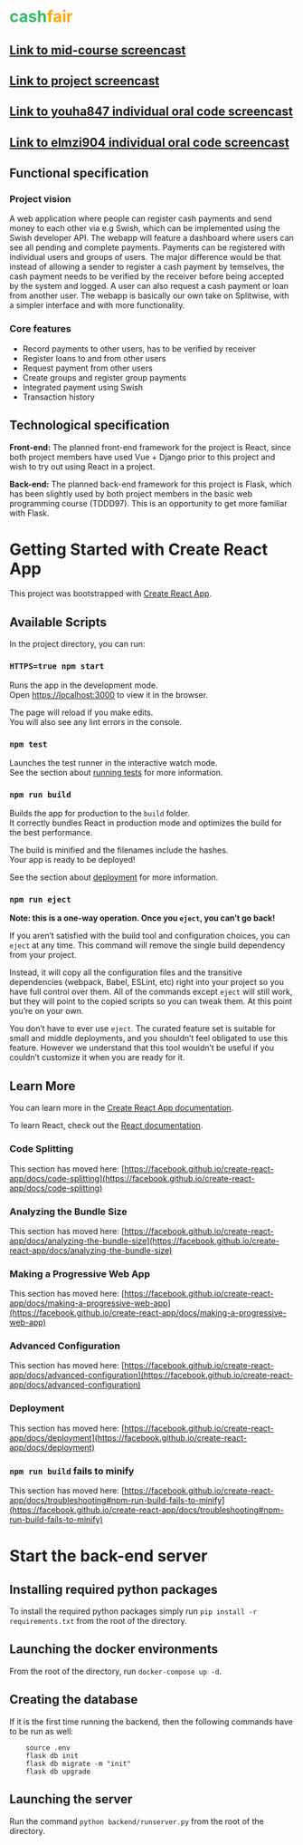 # <span style="color:#32BB64">cash</span><span style="color:orange">fair</span>

## [Link to mid-course screencast](https://www.youtube.com/watch?v=avGOSQFu8PI)

## [Link to project screencast](https://www.youtube.com/watch?v=bzb-7-w5fVo)

## [Link to youha847 individual oral code screencast](https://www.youtube.com/watch?v=MWot8eLkIy0)

## [Link to elmzi904 individual oral code screencast](https://www.youtube.com/watch?v=OGY_aXJvmiY)

## Functional specification

### Project vision

A web application where people can register cash payments and send money to each other via e.g Swish, which can be implemented using the Swish developer API. The webapp will feature a dashboard where users can see all pending and complete payments. Payments can be registered with individual users and groups of users. The major difference would be that instead of allowing a sender to register a cash payment by temselves, the cash payment needs to be verified by the receiver before being accepted by the system and logged. A user can also request a cash payment or loan from another user. The webapp is basically our own take on Splitwise, with a simpler interface and with more functionality.

### Core features

<ul>
    <li>Record payments to other users, has to be verified by receiver</li>
    <li>Register loans to and from other users</li>
    <li>Request payment from other users</li>
    <li>Create groups and register group payments</li>
    <li>Integrated payment using Swish</li>
    <li>Transaction history</li>
</ul>

## Technological specification
**Front-end:** The planned front-end framework for the project is React, since both project members have used Vue + Django prior to this project and wish to try out using React in a project.

**Back-end:** The planned back-end framework for this project is Flask, which has been slightly used by both project members in the basic web programming course (TDDD97). This is an opportunity to get more familiar with Flask.

# Getting Started with Create React App

This project was bootstrapped with [Create React App](https://github.com/facebook/create-react-app).

## Available Scripts

In the project directory, you can run:

### `HTTPS=true npm start`

Runs the app in the development mode.\
Open [https://localhost:3000](https://localhost:3000) to view it in the browser.

The page will reload if you make edits.\
You will also see any lint errors in the console.

### `npm test`

Launches the test runner in the interactive watch mode.\
See the section about [running tests](https://facebook.github.io/create-react-app/docs/running-tests) for more information.

### `npm run build`

Builds the app for production to the `build` folder.\
It correctly bundles React in production mode and optimizes the build for the best performance.

The build is minified and the filenames include the hashes.\
Your app is ready to be deployed!

See the section about [deployment](https://facebook.github.io/create-react-app/docs/deployment) for more information.

### `npm run eject`

**Note: this is a one-way operation. Once you `eject`, you can’t go back!**

If you aren’t satisfied with the build tool and configuration choices, you can `eject` at any time. This command will remove the single build dependency from your project.

Instead, it will copy all the configuration files and the transitive dependencies (webpack, Babel, ESLint, etc) right into your project so you have full control over them. All of the commands except `eject` will still work, but they will point to the copied scripts so you can tweak them. At this point you’re on your own.

You don’t have to ever use `eject`. The curated feature set is suitable for small and middle deployments, and you shouldn’t feel obligated to use this feature. However we understand that this tool wouldn’t be useful if you couldn’t customize it when you are ready for it.

## Learn More

You can learn more in the [Create React App documentation](https://facebook.github.io/create-react-app/docs/getting-started).

To learn React, check out the [React documentation](https://reactjs.org/).

### Code Splitting

This section has moved here: [https://facebook.github.io/create-react-app/docs/code-splitting](https://facebook.github.io/create-react-app/docs/code-splitting)

### Analyzing the Bundle Size

This section has moved here: [https://facebook.github.io/create-react-app/docs/analyzing-the-bundle-size](https://facebook.github.io/create-react-app/docs/analyzing-the-bundle-size)

### Making a Progressive Web App

This section has moved here: [https://facebook.github.io/create-react-app/docs/making-a-progressive-web-app](https://facebook.github.io/create-react-app/docs/making-a-progressive-web-app)

### Advanced Configuration

This section has moved here: [https://facebook.github.io/create-react-app/docs/advanced-configuration](https://facebook.github.io/create-react-app/docs/advanced-configuration)

### Deployment

This section has moved here: [https://facebook.github.io/create-react-app/docs/deployment](https://facebook.github.io/create-react-app/docs/deployment)

### `npm run build` fails to minify

This section has moved here: [https://facebook.github.io/create-react-app/docs/troubleshooting#npm-run-build-fails-to-minify](https://facebook.github.io/create-react-app/docs/troubleshooting#npm-run-build-fails-to-minify)

# Start the back-end server

## Installing required python packages

To install the required python packages simply run `pip install -r requirements.txt` from the root of the directory.

## Launching the docker environments

From the root of the directory, run `docker-compose up -d`.

## Creating the database

If it is the first time running the backend, then the following commands have to be run as well:

        source .env
        flask db init
        flask db migrate -m "init"
        flask db upgrade

## Launching the server

Run the command `python backend/runserver.py` from the root of the directory.

